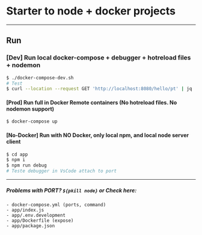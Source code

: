 # Starter to node + docker projects

---

## Run

### [Dev] Run local docker-compose + debugger + hotreload files + nodemon

```bash
$ ./docker-compose-dev.sh
# Test
$ curl --location --request GET 'http://localhost:8080/hello/pt' | jq
```

#### [Prod] Run full in Docker Remote containers (No hotreload files. No nodemon support)

```bash
$ docker-compose up
```

#### [No-Docker] Run with NO Docker, only local npm, and local node server client

```bash
$ cd app
$ npm i
$ npm run debug
# Teste debugger in VsCode attach to port
```

---

##### Problems with PORT? `${pkill node}` or Check here:

    - docker-compose.yml (ports, command)
    - app/index.js
    - app/.env.development
    - app/Dockerfile (expose)
    - app/package.json
